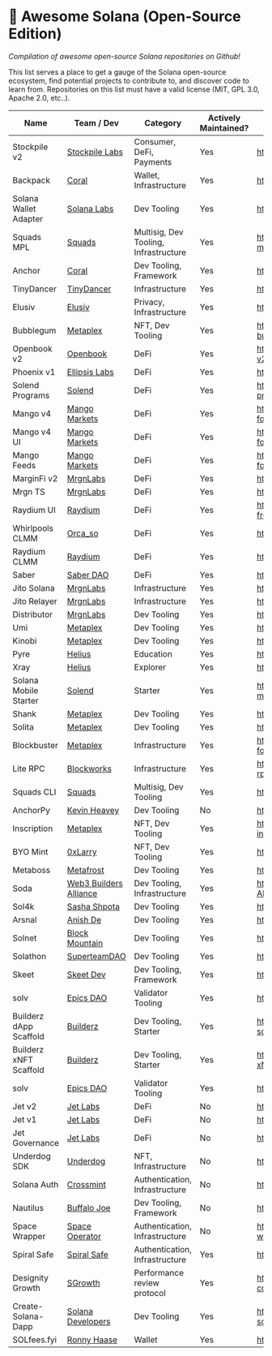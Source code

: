 # 🚀 Awesome Solana (Open-Source Edition)

_Compilation of awesome open-source Solana repositories on Github!_

This list serves a place to get a gauge of the Solana open-source ecosystem, find potential projects to contribute to, and discover code to learn from. Repositories on this list must have a valid license (MIT, GPL 3.0, Apache 2.0, etc..).

| Name                   | Team / Dev                                                    | Category                              | Actively Maintained? | Link                                                             |
| ---------------------- | ------------------------------------------------------------- | ------------------------------------- | -------------------- | ---------------------------------------------------------------- |
| Stockpile v2           | [Stockpile Labs](https://twitter.com/GoStockpile)             | Consumer, DeFi, Payments              | Yes                  | <https://github.com/StockpileLabs/stockpile-v2>                  |
| Backpack               | [Coral](https://twitter.com/xNFT_Backpack)                    | Wallet, Infrastructure                | Yes                  | <https://github.com/coral-xyz/backpack>                          |
| Solana Wallet Adapter  | [Solana Labs](https://twitter.com/solana)                     | Dev Tooling                           | Yes                  | <https://github.com/solana-labs/wallet-adapter>                  |
| Squads MPL             | [Squads](https://twitter.com/squadsprotocol)                  | Multisig, Dev Tooling, Infrastructure | Yes                  | <https://github.com/Squads-Protocol/squads-mpl>                  |
| Anchor                 | [Coral](https://twitter.com/xNFT_Backpack)                    | Dev Tooling, Framework                | Yes                  | <https://github.com/coral-xyz/anchor>                            |
| TinyDancer             | [TinyDancer](https://twitter.com/tinydancerio)                | Infrastructure                        | Yes                  | <https://github.com/tinydancer-io/tinydancer>                    |
| Elusiv                 | [Elusiv](https://twitter.com/elusivprivacy)                   | Privacy, Infrastructure               | Yes                  | <https://github.com/elusiv-privacy/elusiv>                       |
| Bubblegum              | [Metaplex](https://twitter.com/metaplex)                      | NFT, Dev Tooling                      | Yes                  | <https://github.com/metaplex-foundation/mpl-bubblegum>           |
| Openbook v2            | [Openbook](https://twitter.com/openbookdex)                   | DeFi                                  | Yes                  | <https://github.com/openbook-dex/openbook-v2>                    |
| Phoenix v1             | [Ellipsis Labs](https://twitter.com/ellipsis_labs)            | DeFi                                  | Yes                  | <https://github.com/Ellipsis-Labs/phoenix-v1>                    |
| Solend Programs        | [Solend](https://twitter.com/solendprotocol)                  | DeFi                                  | Yes                  | <https://github.com/solendprotocol/solana-program-library>       |
| Mango v4               | [Mango Markets](https://twitter.com/mangomarkets)             | DeFi                                  | Yes                  | <https://github.com/blockworks-foundation/mango-v4>              |
| Mango v4 UI            | [Mango Markets](https://twitter.com/mangomarkets)             | DeFi                                  | Yes                  | <https://github.com/blockworks-foundation/mango-v4-ui>           |
| Mango Feeds            | [Mango Markets](https://twitter.com/mangomarkets)             | DeFi                                  | Yes                  | <https://github.com/blockworks-foundation/mango-feeds>           |
| MarginFi v2            | [MrgnLabs](https://twitter.com/marginfi)                      | DeFi                                  | Yes                  | <https://github.com/mrgnlabs/marginfi-v2>                        |
| Mrgn TS                | [MrgnLabs](https://twitter.com/marginfi)                      | DeFi                                  | Yes                  | <https://github.com/mrgnlabs/mrgn-ts>                            |
| Raydium UI             | [Raydium](https://twitter.com/raydiumprotocol)                | DeFi                                  | Yes                  | <https://github.com/raydium-io/raydium-frontend>                 |
| Whirlpools CLMM        | [Orca_so](https://twitter.com/orca_so)                        | DeFi                                  | Yes                  | <https://github.com/orca-so/whirlpools>                          |
| Raydium CLMM           | [Raydium](https://twitter.com/RaydiumProtocol)                | DeFi                                  | Yes                  | <https://github.com/raydium-io/raydium-clmm>                     |
| Saber                  | [Saber DAO](https://twitter.com/The_Saber_DAO)                | DeFi                                  | Yes                  | <https://github.com/saber-hq/stable-swap>                        |
| Jito Solana            | [MrgnLabs](https://twitter.com/jito_sol)                      | Infrastructure                        | Yes                  | <https://github.com/jito-foundation/jito-solana>                 |
| Jito Relayer           | [MrgnLabs](https://twitter.com/jito_sol)                      | Infrastructure                        | Yes                  | <https://github.com/jito-foundation/jito-relayer>                |
| Distributor            | [MrgnLabs](https://twitter.com/jito_sol)                      | Dev Tooling                           | Yes                  | <https://github.com/jito-foundation/distributor>                 |
| Umi                    | [Metaplex](https://twitter.com/metaplex)                      | Dev Tooling                           | Yes                  | <https://github.com/metaplex-foundation/umi>                     |
| Kinobi                 | [Metaplex](https://twitter.com/metaplex)                      | Dev Tooling                           | Yes                  | <https://github.com/metaplex-foundation/kinobi>                  |
| Pyre                   | [Helius](https://twitter.com/heliuslabs)                      | Education                             | Yes                  | <https://github.com/helius-labs/pyre>                            |
| Xray                   | [Helius](https://twitter.com/heliuslabs)                      | Explorer                              | Yes                  | <https://github.com/helius-labs/xray>                            |
| Solana Mobile Starter  | [Solend](https://twitter.com/solendprotocol)                  | Starter                               | Yes                  | <https://github.com/solendprotocol/solana-mobile-starter-kit>    |
| Shank                  | [Metaplex](https://twitter.com/metaplex)                      | Dev Tooling                           | Yes                  | <https://github.com/metaplex-foundation/shank>                   |
| Solita                 | [Metaplex](https://twitter.com/metaplex)                      | Dev Tooling                           | Yes                  | <https://github.com/metaplex-foundation/solita>                  |
| Blockbuster            | [Metaplex](https://twitter.com/metaplex)                      | Infrastructure                        | Yes                  | <https://github.com/metaplex-foundation/blockbuster>             |
| Lite RPC               | [Blockworks](https://twitter.com/blockworks_)                 | Infrastructure                        | Yes                  | <https://github.com/blockworks-foundation/lite-rpc>              |
| Squads CLI             | [Squads](https://twitter.com/squadsprotocol)                  | Multisig, Dev Tooling                 | Yes                  | <https://github.com/Squads-Protocol/squads-cli>                  |
| AnchorPy               | [Kevin Heavey](https://twitter.com/metaplex)                  | Dev Tooling                           | No                   | <https://github.com/kevinheavey/anchorpy>                        |
| Inscription            | [Metaplex](https://twitter.com/metaplex)                      | NFT, Dev Tooling                      | Yes                  | <https://github.com/metaplex-foundation/mpl-inscription>         |
| BYO Mint               | [0xLarry](https://twitter.com/0xLarry8)                       | NFT, Dev Tooling                      | Yes                  | <https://github.com/0xlarry/byo_mint>                            |
| Metaboss               | [Metafrost](https://github.com/samuelvanderwaal/metaboss)     | Dev Tooling                           | Yes                  | <https://github.com/samuelvanderwaal/metaboss>                   |
| Soda                   | [Web3 Builders Alliance](https://twitter.com/comebuidlwithus) | Dev Tooling, Infrastructure           | Yes                  | <https://github.com/Web3-Builders-Alliance/soda>                 |
| Sol4k                  | [Sasha Shpota](https://twitter.com/sashashpota)               | Dev Tooling                           | Yes                  | <https://github.com/sol4k/sol4k>                                 |
| Arsnal                 | [Anish De](https://twitter.com/anishde10)                     | Dev Tooling                           | Yes                  | <https://github.com/AnishDe12020/arsnal>                         |
| Solnet                 | [Block Mountain](https://twitter.com/blockmountainio)         | Dev Tooling                           | Yes                  | <https://github.com/bmresearch/Solnet>                           |
| Solathon               | [SuperteamDAO](https://twitter.com/superteamdao)              | Dev Tooling                           | Yes                  | <https://github.com/SuperteamDAO/solathon>                       |
| Skeet                  | [Skeet Dev](https://twitter.com/SkeetDev)                     | Dev Tooling, Framework                | Yes                  | <https://github.com/elsoul/skeet-cli>                            |
| solv                   | [Epics DAO](https://twitter.com/EpicsDAO2)                    | Validator Tooling                     | Yes                  | <https://github.com/EpicsDAO/solv>                               |
| Builderz dApp Scaffold | [Builderz](https://twitter.com/builderz__)                    | Dev Tooling, Starter                  | Yes                  | <https://github.com/builderz-labs/builderz-solana-dapp-scaffold> |
| Builderz xNFT Scaffold | [Builderz](https://twitter.com/builderz__)                    | Dev Tooling, Starter                  | Yes                  | <https://github.com/builderz-labs/builderz-xNFT-scaffold-next>   |
| solv                   | [Epics DAO](https://twitter.com/EpicsDAO2)                    | Validator Tooling                     | Yes                  | <https://github.com/EpicsDAO/solv>                               |
| Jet v2                 | [Jet Labs](https://twitter.com/jetprotocol)                   | DeFi                                  | No                   | <https://github.com/jet-lab/jet-v2>                              |
| Jet v1                 | [Jet Labs](https://twitter.com/jetprotocol)                   | DeFi                                  | No                   | <https://github.com/jet-lab/jet-v1>                              |
| Jet Governance         | [Jet Labs](https://twitter.com/jetprotocol)                   | DeFi                                  | No                   | <https://github.com/jet-lab/jet-governance>                      |
| Underdog SDK           | [Underdog](https://twitter.com/backanunderdog)                | NFT, Infrastructure                   | No                   | <https://github.com/UnderdogProtocol/js>                         |
| Solana Auth            | [Crossmint](https://twitter.com/crossmint)                    | Authentication, Infrastructure        | No                   | <https://github.com/Crossmint/solana-auth>                       |
| Nautilus               | [Buffalo Joe](https://twitter.com/realbuffalojoe)             | Dev Tooling, Framework                | No                   | <https://github.com/nautilus-project/nautilus>                   |
| Space Wrapper          | [Space Operator](https://twitter.com/_space_operator)         | Authentication, Infrastructure        | No                   | <https://github.com/space-operator/space-wrapper>                |
| Spiral Safe            | [Spiral Safe](https://twitter.com/spiralsafe)                 | Authentication, Infrastructure        | Yes                  | <https://github.com/Spiral-Safe>                                 |
| Designity Growth       | [SGrowth](https://twitter.com/DesignityCom)                   | Performance review protocol           | Yes                  | <https://github.com/designitycom/solana-contract>                |
| Create-Solana-Dapp     | [Solana Developers](https://twitter.com/solana_devs)          | Dev Tooling                           | Yes                  | <https://github.com/solana-developers/create-solana-dapp>        |
| SOLfees.fyi            | [Ronny Haase](https://twitter.com/ronnyhaase)                 | Wallet                                | Yes                  | <https://github.com/ronnyhaase/solfees.fyi>                      |

